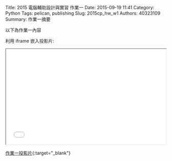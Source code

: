 Title: 2015 電腦輔助設計與實習 作業一
Date: 2015-09-19 11:41
Category: Python
Tags: pelican, publishing
Slug: 2015cp_hw_w1
Authors: 40323109
Summary: 作業一摘要

以下為作業一內容

利用 iframe 嵌入投影片:

<iframe src="40323109_cp_w1_p.html" width="500" height="300"></iframe>

[作業一投影片](40323109_cp_w1_p.html){:target="_blank"}

